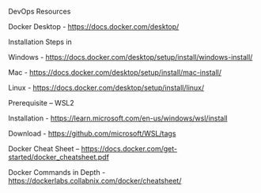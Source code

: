 DevOps Resources

Docker Desktop - https://docs.docker.com/desktop/ 

Installation Steps in 

Windows - https://docs.docker.com/desktop/setup/install/windows-install/ 

Mac - https://docs.docker.com/desktop/setup/install/mac-install/ 

Linux - https://docs.docker.com/desktop/setup/install/linux/ 


Prerequisite – WSL2 

Installation - https://learn.microsoft.com/en-us/windows/wsl/install

Download - https://github.com/microsoft/WSL/tags 


Docker Cheat Sheet – https://docs.docker.com/get-started/docker_cheatsheet.pdf 

Docker Commands in Depth - https://dockerlabs.collabnix.com/docker/cheatsheet/ 
